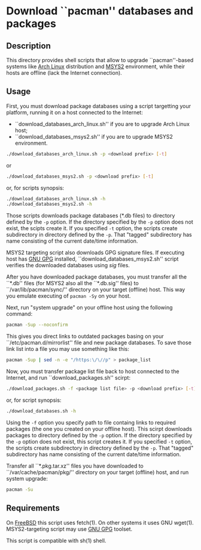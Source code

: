 # Download \`\`pacman'' databases and packages

## Description

This directory provides shell scripts that allow to upgrade
\`\`pacman''-based systems like [Arch Linux][2] distribution and
[MSYS2][3] environment, while their hosts are offline (lack the Internet
connection).

## Usage

First, you must download package databases using a script targetting
your platform, running it on a host connected to the Internet:

- \`\`download\_databases\_arch\_linux.sh'' if you are to upgrade Arch
Linux host;
- \`\`download\_databases\_msys2.sh'' if you are to upgrade MSYS2
environment.

```sh
./download_databases_arch_linux.sh -p <download prefix> [-t]
```

or

```sh
./download_databases_msys2.sh -p <download prefix> [-t]
```

or, for scripts synopsis:

```sh
./download_databases_arch_linux.sh -h
./download_databases_msys2.sh -h
```

Those scripts downloads package databases (\*.db files) to directory
defined by the `-p` option. If the directory specified by the `-p`
option does not exist, the scipts create it. If you specified `-t`
option, the scripts create subdirectory in directory defined by the
`-p`. That "tagged" subdirectory has name consisting of the current
date/time information.

MSYS2 targeting script also downloads GPG signature files. If executing
host has [GNU GPG][4] installed, \`\`download\_databases\_msys2.sh''
script verifies the downloaded databases using *sig* files.

After you have downloaded package databases, you must transfer all the
\`\`\*.db'' files (for MSYS2 also all the \`\`\*.db.sig'' files) to
\`\`/var/lib/pacman/sync/'' directory on your target (offline) host.
This way you emulate executing of `pacman -Sy` on your host.

Next, run "system upgrade" on your offline host using the following
command:

```sh
pacman -Sup --noconfirm
```

This gives you direct links to outdated packages basing on your
\`\`/etc/pacman.d/mirrorlist'' file and new package databases. To save
those link list into a file you may use something like this:

```sh
pacman -Sup | sed -n -e "/https:\/\//p" > package_list
```

Now, you must transfer package list file back to host connected to the
Internet, and run \`\`download\_packages.sh'' scirpt:

```sh
./download_packages.sh -f <package list file> -p <download prefix> [-t]
```

or, for script synopsis:

```sh
./download_databases.sh -h
```

Using the `-f` option you specify path to file containg links to
required packages (the one you created on your offline host). This
scirpt downloads packages to directory defined by the `-p` option. If
the directory specified by the `-p` option does not exist, this script
creates it. If you specified `-t` option, the scripts create
subdirectory in directory defined by the `-p`. That "tagged"
subdirectory has name consisting of the current date/time information.

Transfer all \`\`\*.pkg.tar.xz'' files you have downloaded to
\`\`/var/cache/pacman/pkg/'' directory on your target (offline) host,
and run system upgrade:

```sh
pacman -Su
```

## Requirements

On [FreeBSD][1] this script uses fetch(1). On other systems it uses GNU
wget(1). MSYS2-targeting script may use [GNU GPG][4] toolset.

This script is compatible with sh(1) shell.

[1]: https://freebsd.org/
[2]: https://www.archlinux.org/
[3]: https://www.msys2.org/
[4]: https://gnupg.org/

